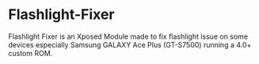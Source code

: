 Flashlight-Fixer
================
Flashlight Fixer is an Xposed Module made to fix flashlight issue on some devices especially Samsung GALAXY Ace Plus (GT-S7500) running a 4.0+ custom ROM.
